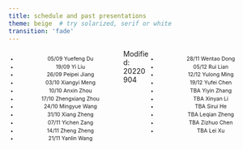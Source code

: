 ```yaml
---
title: schedule and past presentations
theme: beige  # try solarized, serif or white
transition: 'fade'
---
```


<div class="right">

- 28/11 Wentao Dong
- 05/12 Rui Lian
- 12/12 Yulong Ming
- 19/12 Yufei Chen
- TBA Yiyin Zhang
- TBA Xinyan Li
- TBA Sirui He
- TBA Leqian Zheng
- TBA Zizhuo Chen
- TBA Lei Xu

</div>
<!-- .element: style="font-size:70%;" -->

<div class="left">


- 05/09 Yuefeng Du
- 19/09 Yi Liu
- 26/09 Peipei Jiang
- 03/10 Xiangyi Meng
- 10/10 Anxin Zhou
- 17/10 Zhengxiang Zhou
- 24/10 Mingyue Wang
- 31/10 Xiang Zheng
- 07/11 Yichen Zang
- 14/11 Zheng Zheng
- 21/11 Yanlin Wang


</div>
<!-- .element: style="font-size:70%;" -->


Modified: 20220904

<style>
.left {
    margin: 0 0 0 0;
    text-align: center;
    float: left;
    z-index:-10;
    width:45%;
    font-size: 0.75em;
    line-height: 1.5;
}
.right {
    margin: 0 0 0 0;
    float: right;
    text-align: center;
    z-index:-10;
    width:45%;
    font-size: 0.75em;
    line-height: 1.5;
}
</style>
